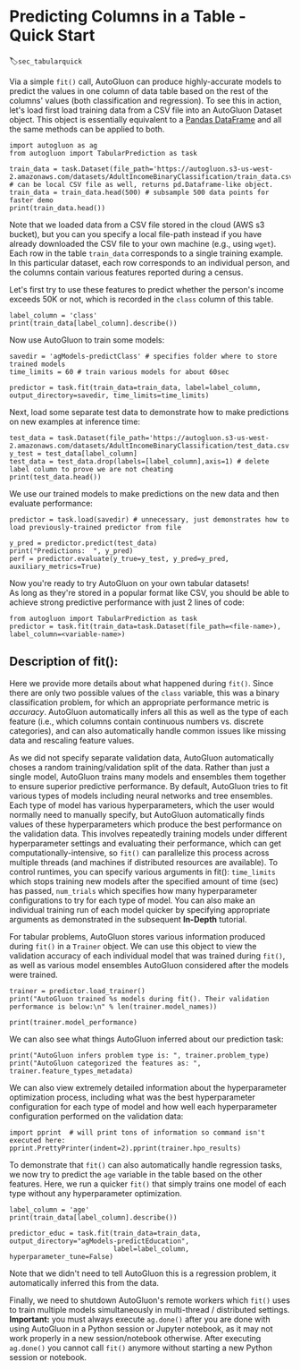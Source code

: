 # Predicting Columns in a Table - Quick Start
:label:`sec_tabularquick`

Via a simple `fit()` call, AutoGluon can produce highly-accurate models to predict the values in one column of data table based on the rest of the columns' values (both classification and regression).
To see this in action, let's load first load training data from a CSV file into an AutoGluon Dataset object. This object is essentially equivalent to a [Pandas DataFrame](https://pandas.pydata.org/pandas-docs/stable/reference/api/pandas.DataFrame.html) and all the same methods can be applied to both. 

```{.python .input}
import autogluon as ag
from autogluon import TabularPrediction as task

train_data = task.Dataset(file_path='https://autogluon.s3-us-west-2.amazonaws.com/datasets/AdultIncomeBinaryClassification/train_data.csv') # can be local CSV file as well, returns pd.Dataframe-like object.
train_data = train_data.head(500) # subsample 500 data points for faster demo
print(train_data.head())
```

Note that we loaded data from a CSV file stored in the cloud (AWS s3 bucket), but you can you specify a local file-path instead if you have already downloaded the CSV file to your own machine (e.g., using `wget`).
Each row in the table `train_data` corresponds to a single training example. In this particular dataset, each row corresponds to an individual person, and the columns contain various features reported during a census. 

Let's first try to use these features to predict whether the person's income exceeds 50K or not, which is recorded in the `class` column of this table.

```{.python .input}
label_column = 'class'
print(train_data[label_column].describe())
```

Now use AutoGluon to train some models:

```{.python .input}
savedir = 'agModels-predictClass' # specifies folder where to store trained models
time_limits = 60 # train various models for about 60sec

predictor = task.fit(train_data=train_data, label=label_column, output_directory=savedir, time_limits=time_limits)
```

Next, load some separate test data to demonstrate how to make predictions on new examples at inference time:

```{.python .input}
test_data = task.Dataset(file_path='https://autogluon.s3-us-west-2.amazonaws.com/datasets/AdultIncomeBinaryClassification/test_data.csv')
y_test = test_data[label_column]
test_data = test_data.drop(labels=[label_column],axis=1) # delete label column to prove we are not cheating
print(test_data.head())
```

We use our trained models to make predictions on the new data and then evaluate performance: 

```{.python .input}
predictor = task.load(savedir) # unnecessary, just demonstrates how to load previously-trained predictor from file

y_pred = predictor.predict(test_data)
print("Predictions:  ", y_pred)
perf = predictor.evaluate(y_true=y_test, y_pred=y_pred, auxiliary_metrics=True)
```

Now you're ready to try AutoGluon on your own tabular datasets!   
As long as they're stored in a popular format like CSV, you should be able to achieve strong predictive performance with just 2 lines of code:
```
from autogluon import TabularPrediction as task
predictor = task.fit(train_data=task.Dataset(file_path=<file-name>), label_column=<variable-name>)
```


## Description of fit():

Here we provide more details about what happened during `fit()`. 
Since there are only two possible values of the `class` variable, this was a binary classification problem, for which an appropriate performance metric is *accuracy*.
AutoGluon automatically infers all this as well as the type of each feature (i.e., which columns contain continuous numbers vs. discrete categories), and can also automatically handle common issues like missing data and rescaling feature values.


As we did not specify separate validation data, AutoGluon automatically choses a random training/validation split of the data. 
Rather than just a single model, AutoGluon trains many models and ensembles them together to ensure superior predictive performance. 
By default, AutoGluon tries to fit various types of models including neural networks and tree ensembles.
Each type of model has various hyperparameters, which the user would normally need to manually specify, but AutoGluon automatically finds values of these hyperparameters which produce the best performance on the validation data. This involves repeatedly training models under different hyperparameter settings and evaluating their performance, which can get computationally-intensive, so `fit()` can parallelize this process across multiple threads (and machines if distributed resources are available). To control runtimes, you can specify various arguments in fit(): `time_limits` which stops training new models after the specified amount of time (sec) has passed, `num_trials` which specifies how many hyperparameter configurations to try for each type of model. You can also make an individual training run of each model quicker by specifying appropriate arguments as demonstrated in the subsequent **In-Depth** tutorial.


For tabular problems, AutoGluon stores various information produced during `fit()` in a `Trainer` object.
We can use this object to view the validation accuracy of each individual model that was trained during `fit()`, as well as various model ensembles AutoGluon considered after the models were trained.

```{.python .input}
trainer = predictor.load_trainer()
print("AutoGluon trained %s models during fit(). Their validation performance is below:\n" % len(trainer.model_names))

print(trainer.model_performance)
```

We can also see what things AutoGluon inferred about our prediction task:

```{.python .input}
print("AutoGluon infers problem type is: ", trainer.problem_type)
print("AutoGluon categorized the features as: ", trainer.feature_types_metadata)
```

We can also view extremely detailed information about the hyperparameter optimization process, including what was the best hyperparameter configuration for each type of model and how well each hyperparameter configuration performed on the validation data:

```
import pprint  # will print tons of information so command isn't executed here:
pprint.PrettyPrinter(indent=2).pprint(trainer.hpo_results)
```

To demonstrate that `fit()` can also automatically handle regression tasks, we now try to predict the `age` variable in the table based on the other features.
Here, we run a quicker `fit()` that simply trains one model of each type without any hyperparameter optimization.

```{.python .input}
label_column = 'age'
print(train_data[label_column].describe())

predictor_educ = task.fit(train_data=train_data, output_directory="agModels-predictEducation", 
                          label=label_column, hyperparameter_tune=False)
```

Note that we didn't need to tell AutoGluon this is a regression problem, it automatically inferred this from the data.

Finally, we need to shutdown AutoGluon's remote workers which `fit()` uses to train multiple models simultaneously in multi-thread / distributed settings. 
**Important:** you must always execute `ag.done()` after you are done with using AutoGluon in a Python session or Jupyter notebook, as it may not work properly in a new session/notebook otherwise.  After executing `ag.done()` you cannot call `fit()` anymore  without starting a new Python session or notebook. 
